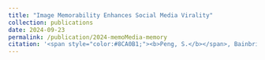 ```yaml
---
title: "Image Memorability Enhances Social Media Virality"
collection: publications
date: 2024-09-23
permalink: /publication/2024-memoMedia-memory
citation: '<span style="color:#8CA0B1;"><b>Peng, S.</b></span>, Bainbridge, W.A. (2024). Image memorability enhances social media virality. <i>arXiv</i>. <a href="https://arxiv.org/abs/2409.14659">https://doi.org/10.48550/arXiv.2409.14659</a>'
---
```

